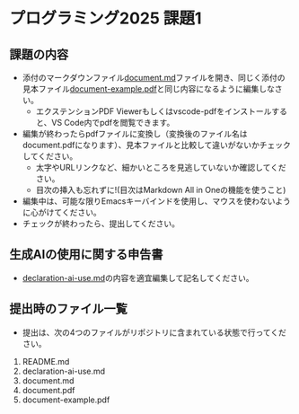 # プログラミング2025 課題1

## 課題の内容

- 添付のマークダウンファイル[document.md](./document.md)ファイルを開き、同じく添付の見本ファイル[document-example.pdf](./document.pdf)と同じ内容になるように編集しなさい。
  - エクステンションPDF Viewerもしくはvscode-pdfをインストールすると、VS Code内でpdfを閲覧できます。
- 編集が終わったらpdfファイルに変換し（変換後のファイル名はdocument.pdfになります）、見本ファイルと比較して違いがないかチェックしてください。
  - 太字やURLリンクなど、細かいところを見逃していないか確認してください。
  - 目次の挿入も忘れずに!(目次はMarkdown All in Oneの機能を使うこと)
- 編集中は、可能な限りEmacsキーバインドを使用し、マウスを使わないように心がけてください。
- チェックが終わったら、提出してください。

## 生成AIの使用に関する申告書

- [declaration-ai-use.md](./declaration-ai-use.md)の内容を適宜編集して記名してください。

## 提出時のファイル一覧

- 提出は、次の4つのファイルがリポジトリに含まれている状態で行ってください。

1. README.md
2. declaration-ai-use.md
3. document.md
4. document.pdf
5. document-example.pdf
